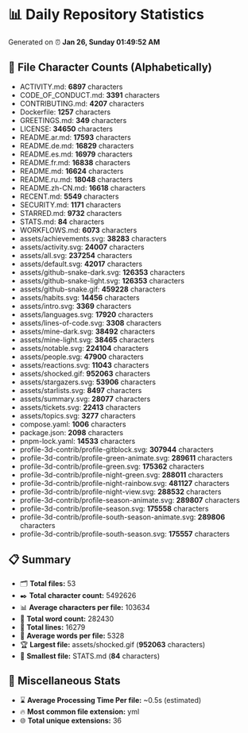 # 📊 Daily Repository Statistics
Generated on ⏰ **Jan 26, Sunday 01:49:52 AM**

## 📂 File Character Counts (Alphabetically)
- ACTIVITY.md: **6897** characters
- CODE_OF_CONDUCT.md: **3391** characters
- CONTRIBUTING.md: **4207** characters
- Dockerfile: **1257** characters
- GREETINGS.md: **349** characters
- LICENSE: **34650** characters
- README.ar.md: **17593** characters
- README.de.md: **16829** characters
- README.es.md: **16979** characters
- README.fr.md: **16838** characters
- README.md: **16624** characters
- README.ru.md: **18048** characters
- README.zh-CN.md: **16618** characters
- RECENT.md: **5549** characters
- SECURITY.md: **1171** characters
- STARRED.md: **9732** characters
- STATS.md: **84** characters
- WORKFLOWS.md: **6073** characters
- assets/achievements.svg: **38283** characters
- assets/activity.svg: **24007** characters
- assets/all.svg: **237254** characters
- assets/default.svg: **42017** characters
- assets/github-snake-dark.svg: **126353** characters
- assets/github-snake-light.svg: **126353** characters
- assets/github-snake.gif: **459228** characters
- assets/habits.svg: **14456** characters
- assets/intro.svg: **3369** characters
- assets/languages.svg: **17920** characters
- assets/lines-of-code.svg: **3308** characters
- assets/mine-dark.svg: **38492** characters
- assets/mine-light.svg: **38465** characters
- assets/notable.svg: **224104** characters
- assets/people.svg: **47900** characters
- assets/reactions.svg: **11043** characters
- assets/shocked.gif: **952063** characters
- assets/stargazers.svg: **53906** characters
- assets/starlists.svg: **8497** characters
- assets/summary.svg: **28077** characters
- assets/tickets.svg: **22413** characters
- assets/topics.svg: **3277** characters
- compose.yaml: **1006** characters
- package.json: **2098** characters
- pnpm-lock.yaml: **14533** characters
- profile-3d-contrib/profile-gitblock.svg: **307944** characters
- profile-3d-contrib/profile-green-animate.svg: **289611** characters
- profile-3d-contrib/profile-green.svg: **175362** characters
- profile-3d-contrib/profile-night-green.svg: **288011** characters
- profile-3d-contrib/profile-night-rainbow.svg: **481127** characters
- profile-3d-contrib/profile-night-view.svg: **288532** characters
- profile-3d-contrib/profile-season-animate.svg: **289807** characters
- profile-3d-contrib/profile-season.svg: **175558** characters
- profile-3d-contrib/profile-south-season-animate.svg: **289806** characters
- profile-3d-contrib/profile-south-season.svg: **175557** characters

## 📋 Summary
- 🗂️ **Total files:** 53
- ✒️ **Total character count:** 5492626
- 📊 **Average characters per file:** 103634
- 📝 **Total word count:** 282430
- 🧾 **Total lines:** 16279
- 📐 **Average words per file:** 5328
- 🏆 **Largest file:** assets/shocked.gif (**952063** characters)
- 🥉 **Smallest file:** STATS.md (**84** characters)

## 🌟 Miscellaneous Stats
- ⌛ **Average Processing Time Per file:** ~0.5s (estimated)
- 🔥 **Most common file extension:** yml
- 🌐 **Total unique extensions:** 36
